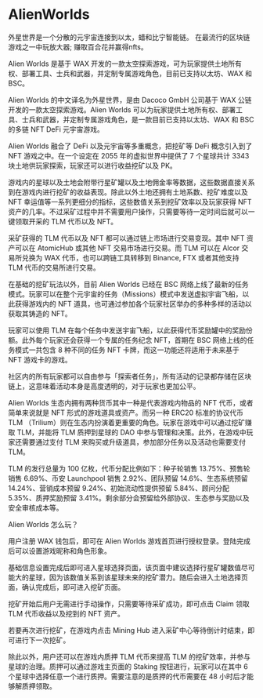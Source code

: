 # AlienWorlds

外星世界是一个分散的元宇宙连接到以太，蜡和比宁智能链。 在最流行的区块链游戏之一中玩放大器; 赚取百合花并赢得nfts。

Alien Worlds 是基于 WAX 开发的一款太空探索游戏，可为玩家提供土地所有权、部署工具、士兵和武器，并定制专属游戏角色，目前已支持以太坊、WAX 和 BSC。

Alien Worlds 的中文译名为外星世界，是由 Dacoco GmbH 公司基于 WAX 公链开发的一款太空探索游戏。Alien Worlds 可以为玩家提供土地所有权、部署工具、士兵和武器，并定制专属游戏角色，是一款目前已支持以太坊、WAX 和 BSC 的多链 NFT DeFi 元宇宙游戏。

Alien Worlds 融合了 DeFi 以及元宇宙等多重概念，把挖矿等 DeFi 概念引入到了 NFT 游戏之中。在一个设定在 2055 年的虚拟世界中提供了 7 个星球共计 3343 块土地供玩家探索，玩家还可以进行收益挖矿以及 PK。

游戏内的星球以及土地会附带行星矿罐以及土地佣金率等数据，这些数据直接关系到在游戏内进行挖矿的收益表现。除此以外土地还拥有土地系数、挖矿难度以及 NFT 幸运值等一系列更细分的指标，这些数值关系到挖矿效率以及玩家获得 NFT 资产的几率。不过采矿过程中并不需要用户操作，只需要等待一定时间后就可以一键领取开采的 TLM 代币以及 NFT。

采矿获得的 TLM 代币以及 NFT 都可以通过链上市场进行交易变现。其中 NFT 资产可以在 AtomicHub 或其他 NFT 交易市场进行交易。而 TLM 可以在 Alcor 交易所兑换为 WAX 代币，也可以跨链工具转移到 Binance, FTX 或者其他支持 TLM 代币的交易所进行交易。

在基础的挖矿玩法以外，目前 Alien Worlds 已经在 BSC 网络上线了最新的任务模式。玩家可以在整个元宇宙的任务（Missions）模式中发送虚拟宇宙飞船，以此获得游戏内的 NFT 道具，也可通过参加各个玩家社区举办的多种多样的活动以获取其铸造的 NFT。

玩家可以使用 TLM 在每个任务中发送宇宙飞船，以此获得代币奖励罐中的奖励份额。此外每个玩家还会获得一个专属的任务纪念 NFT，首期在 BSC 网络上线的任务模式一共包含 8 种不同的任务 NFT 卡牌，而这一功能还将适用于未来基于 NFT 游戏卡的游戏。

社区内的所有玩家都可以自由参与「探索者任务」，所有活动的记录都存储在区块链上，这意味着活动本身是高度透明的，对于玩家也更加公平。

Alien Worlds 生态内拥有两种货币其中一种是代表游戏内物品的 NFT 代币，或者简单来说就是 NFT 形式的游戏道具或资产。而另一种 ERC20 标准的协议代币 TLM （Trilium）则在生态内扮演着更重要的角色。玩家在游戏中可以通过挖矿赚取 TLM，并能将 TLM 质押到星球的 DAO 中参与管理和决策。此外，在游戏中玩家还需要通过支付 TLM 来购买或升级道具，参加部分任务以及活动也需要支付 TLM。

TLM 的发行总量为 100 亿枚，代币分配比例如下：种子轮销售 13.75%、预售轮销售 6.69%、币安 Launchpool 销售 2.92%、团队预留 14.6%、生态系统预留 14.24%、营销成本预留 9.24%、初始流动性提供预留 5.84%、顾问分配 5.35%、质押奖励预留 3.41%。剩余部分会预留给外部协议、生态参与奖励以及安全审核成本等。

Alien Worlds 怎么玩？

用户注册 WAX 钱包后，即可在 Alien Worlds 游戏首页进行授权登录。登陆完成后可以设置游戏昵称和角色形象。

基础信息设置完成后即可进入星球选择页面，该页面中建议选择行星矿罐数值尽可能大的星球，因为该数值关系到该星球未来的挖矿潜力。随后会进入土地选择页面，确认完成后，即可进入挖矿页面。

挖矿开始后用户无需进行手动操作，只需要等待采矿成功，即可点击 Claim 领取 TLM 代币收益以及挖到的 NFT 资产。

若要再次进行挖矿，在游戏内点击 Mining Hub 进入采矿中心等待倒计时结束，即可进行下一次挖矿。

除此以外，用户还可以在游戏内质押 TLM 代币来提高 TLM 的挖矿效率，并参与星球的治理。质押可以通过游戏主页面的 Staking 按钮进行，玩家可以在其中 6 个星球中选择任意一个进行质押。需要注意的是质押的代币需要在 48 小时后才能够解质押领取。
